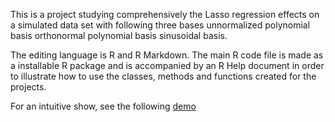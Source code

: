 This is a project studying comprehensively the Lasso regression effects on a simulated data set with following three bases 
unnormalized polynomial basis
orthonormal polynomial basis
sinusoidal basis.

The editing language is R and R Markdown. The main R code file is made as a installable R package and is accompanied by an R Help document in order to illustrate how to use the classes, methods and functions created for the projects.

For an intuitive show, see the following 
[demo](https://alsaxian.github.io/LassoWithDifferentBasis_R/ProjetLasso.html)
